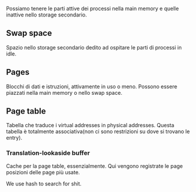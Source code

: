 Possiamo tenere le parti attive dei processi nella main memory e quelle inattive nello storage secondario.


## Swap space

Spazio nello storage secondario dedito ad ospitare le parti di processi in idle.



## Pages

Blocchi di dati e istruzioni, attivamente in uso o meno. Possono essere piazzati nella main memory o nello swap space.


## Page table

Tabella che traduce i virtual addresses in physical addresses.
Questa tabella è totalmente associativa(non ci sono restrizioni su dove si trovano le entry).

### Translation-lookaside buffer

Cache per la page table, essenzialmente. Qui vengono registrate le page posizioni delle page più usate.

We use hash to search for shit.